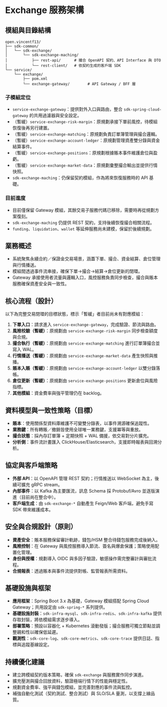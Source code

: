 # Exchange 服務架構

## 模組與目錄結構
```
open.vincentf13/
├── sdk-common/
│   └── sdk-exchange/
│       └── sdk-exchange-maching/
│           ├── rest-api/      # 撮合 OpenAPI 契約、API Interface 與 DTO
│           └── rest-client/   # 依契約生成的客戶端 SDK
└── service/
    └── exchange/
        ├── pom.xml
        └── exchange-gateway/        # API Gateway / BFF 層
```

### 子模組定位
- `service-exchange-gateway`：提供對外入口與路由，整合 `sdk-spring-cloud-gateway` 的共用過濾器與安全設定。
- （暫緩）`service-exchange-risk-margin`：原規劃承接下單前風控，待模組恢復後再另行建置。
- （暫緩）`service-exchange-matching`：原規劃負責訂單簿管理與撮合邏輯。
- （暫緩）`service-exchange-account-ledger`：原規劃管理資產雙分錄與資金結算事件。
- （暫緩）`service-exchange-positions`：原規劃根據賬本事件維護倉位與盈虧。
- （暫緩）`service-exchange-market-data`：原規劃彙整撮合輸出並提供行情快照。
- `sdk-exchange-maching`：仍保留契約模組，作為將來恢復服務時的 API 基礎。

### 目前進度
- 目前僅保留 Gateway 模組，其餘交易子服務代碼已移除，需要時再從規劃方案復刻。
- `sdk-exchange-maching` 仍提供 REST 契約，支持後續恢復撮合相關流程。
- `funding`、`liquidation`、`wallet` 等延伸服務尚未建模，保留於後續規劃。

## 業務概述
- 系統聚焦永續合約／保證金交易場景，涵蓋下單、撮合、資金結算、倉位管理與行情播送。
- 模組間透過事件流串接，確保下單→撮合→結算→倉位更新的閉環。
- Gateway 承接使用者流量與邏輯入口，風控服務負責同步檢查，撮合與賬本服務確保資產安全與一致性。

## 核心流程（設計）
以下為完整交易閉環的目標狀態，標示「暫緩」者目前尚未有對應模組：
1. **下單入口**：請求進入 `service-exchange-gateway`，完成驗證、節流與路由。
2. **風險校驗（暫緩）**：原規劃由 `service-exchange-risk-margin` 同步檢查額度與合規。
3. **撮合執行（暫緩）**：原規劃由 `service-exchange-matching` 進行訂單簿撮合並寫入 WAL。
4. **行情播送（暫緩）**：原規劃由 `service-exchange-market-data` 產生快照與推播。
5. **賬本入賬（暫緩）**：原規劃由 `service-exchange-account-ledger` 以雙分錄落帳。
6. **倉位更新（暫緩）**：原規劃由 `service-exchange-positions` 更新倉位與風險指標。
7. **其他模組**：資金費率與強平管理仍在 backlog。

## 資料模型與一致性策略（目標）
- **賬本**：使用關係型資料庫維護不可變雙分錄表，以事件溯源確保追蹤性。
- **業務鍵**：所有轉賬／撤銷皆使用全球唯一業務鍵，支援冪等與重放。
- **撮合狀態**：採內存訂單簿 + 定期快照 + WAL 備援，依交易對分片擴充。
- **分析側**：事件流計畫匯入 ClickHouse/Elasticsearch，支援即時報表與回溯分析。

## 協定與客戶端策略
- **外部 API**：以 OpenAPI 管理 REST 契約；行情推送以 WebSocket 為主，後續可擴充 gRPC stream。
- **內部事件**：以 Kafka 為主要匯流，訊息 Schema 採 Protobuf/Avro 並逐版演進（目前尚在整合中）。
- **客戶端生成**：由 `sdk-exchange-*` 自動產生 Feign/Web 客戶端，避免手寫 SDK 帶來維護成本。

## 安全與合規設計（原則）
- **資產安全**：賬本服務保留審計軌跡，錢包/HSM 整合待錢包服務完成後納入。
- **風險控制**：在 Gateway 與風控服務導入節流、簽名與爆倉保護；策略使用配置化管理。
- **身份與授權**：規劃導入 OIDC 與多因子驗證，敏感操作需完整審計與審批流程。
- **合規報表**：透過賬本與事件流提供對帳、監管報表所需資料。

## 基礎設施與框架
- **應用框架**：Spring Boot 3.x 為基礎，Gateway 模組搭配 Spring Cloud Gateway；共用設定由 `sdk-spring-*` 系列提供。
- **基礎設施封裝**：`sdk-infra-mysql`、`sdk-infra-redis`、`sdk-infra-kafka` 提供存取封裝，將依模組需求逐步導入。
- **部署策略**：預設以容器化 + Kubernetes 滾動發版；撮合服務可獨立節點並調整親和性以確保低延遲。
- **觀測性**：`sdk-core-log`、`sdk-core-metrics`、`sdk-core-trace` 提供日誌、指標與追蹤基線設定。

## 持續優化建議
- 建立跨模組契約版本策略，確保 `sdk-exchange` 與服務實作同步演進。
- 擴充壓測與撮合回放資料，驗證極端行情下的性能與穩定性。
- 規劃資金費率、強平與錢包模組，並完善對應的事件流與監控。
- 補強自動化測試（契約測試、整合測試）與 SLO/SLA 量測，以支撐上線品質。
